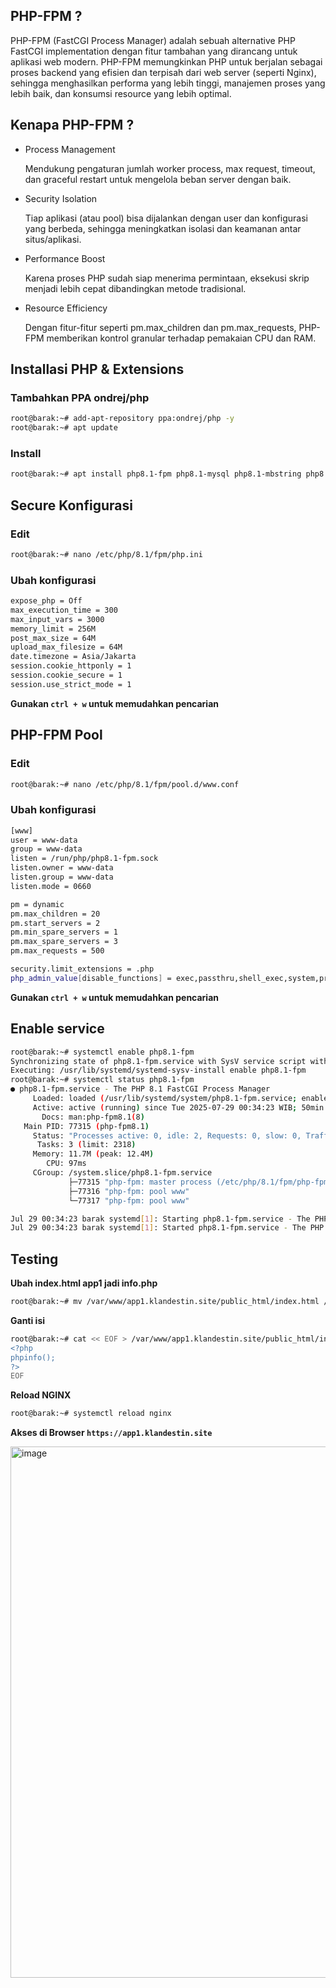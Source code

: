 ## PHP-FPM ?
PHP-FPM (FastCGI Process Manager) adalah sebuah alternative PHP FastCGI implementation dengan fitur tambahan yang dirancang untuk aplikasi web modern. PHP-FPM memungkinkan PHP untuk berjalan sebagai proses backend yang efisien dan terpisah dari web server (seperti Nginx), sehingga menghasilkan performa yang lebih tinggi, manajemen proses yang lebih baik, dan konsumsi resource yang lebih optimal.

## Kenapa PHP-FPM ?
- Process Management
  
  Mendukung pengaturan jumlah worker process, max request, timeout, dan graceful restart untuk mengelola beban server dengan baik.
- Security Isolation
  
  Tiap aplikasi (atau pool) bisa dijalankan dengan user dan konfigurasi yang berbeda, sehingga meningkatkan isolasi dan keamanan antar situs/aplikasi.
- Performance Boost
  
  Karena proses PHP sudah siap menerima permintaan, eksekusi skrip menjadi lebih cepat dibandingkan metode tradisional.
- Resource Efficiency
  
  Dengan fitur-fitur seperti pm.max_children dan pm.max_requests, PHP-FPM memberikan kontrol granular terhadap pemakaian CPU dan RAM.

## Installasi PHP & Extensions
### Tambahkan PPA ondrej/php
```bash
root@barak:~# add-apt-repository ppa:ondrej/php -y
root@barak:~# apt update
```

### Install
```bash
root@barak:~# apt install php8.1-fpm php8.1-mysql php8.1-mbstring php8.1-xml php8.1-gd php8.1-curl php8.1-zip php8.1-intl php8.1-bcmath php8.1-soap php8.1-redis php8.1-imagick -y
```

## Secure Konfigurasi
### Edit
```bash
root@barak:~# nano /etc/php/8.1/fpm/php.ini
```

### Ubah konfigurasi
```bash
expose_php = Off
max_execution_time = 300
max_input_vars = 3000
memory_limit = 256M
post_max_size = 64M
upload_max_filesize = 64M
date.timezone = Asia/Jakarta
session.cookie_httponly = 1
session.cookie_secure = 1
session.use_strict_mode = 1
```
**Gunakan `ctrl + w` untuk memudahkan pencarian**

## PHP-FPM Pool
### Edit
```bash
root@barak:~# nano /etc/php/8.1/fpm/pool.d/www.conf
```

### Ubah konfigurasi
```bash
[www]
user = www-data
group = www-data
listen = /run/php/php8.1-fpm.sock
listen.owner = www-data
listen.group = www-data
listen.mode = 0660

pm = dynamic
pm.max_children = 20
pm.start_servers = 2
pm.min_spare_servers = 1
pm.max_spare_servers = 3
pm.max_requests = 500

security.limit_extensions = .php
php_admin_value[disable_functions] = exec,passthru,shell_exec,system,proc_open,popen
```
**Gunakan `ctrl + w` untuk memudahkan pencarian**

## Enable service
```bash
root@barak:~# systemctl enable php8.1-fpm
Synchronizing state of php8.1-fpm.service with SysV service script with /usr/lib/systemd/systemd-sysv-install.
Executing: /usr/lib/systemd/systemd-sysv-install enable php8.1-fpm
root@barak:~# systemctl status php8.1-fpm
● php8.1-fpm.service - The PHP 8.1 FastCGI Process Manager
     Loaded: loaded (/usr/lib/systemd/system/php8.1-fpm.service; enabled; preset: enabled)
     Active: active (running) since Tue 2025-07-29 00:34:23 WIB; 50min ago
       Docs: man:php-fpm8.1(8)
   Main PID: 77315 (php-fpm8.1)
     Status: "Processes active: 0, idle: 2, Requests: 0, slow: 0, Traffic: 0req/sec"
      Tasks: 3 (limit: 2318)
     Memory: 11.7M (peak: 12.4M)
        CPU: 97ms
     CGroup: /system.slice/php8.1-fpm.service
             ├─77315 "php-fpm: master process (/etc/php/8.1/fpm/php-fpm.conf)"
             ├─77316 "php-fpm: pool www"
             └─77317 "php-fpm: pool www"

Jul 29 00:34:23 barak systemd[1]: Starting php8.1-fpm.service - The PHP 8.1 FastCGI Process Manager...
Jul 29 00:34:23 barak systemd[1]: Started php8.1-fpm.service - The PHP 8.1 FastCGI Process Manager.
```

## Testing
**Ubah index.html app1 jadi info.php**

```bash
root@barak:~# mv /var/www/app1.klandestin.site/public_html/index.html /var/www/app1.klandestin.site/public_html/info.php
```

**Ganti isi**

```bash
root@barak:~# cat << EOF > /var/www/app1.klandestin.site/public_html/info.php
<?php
phpinfo();
?>
EOF
```

**Reload NGINX**

```bash
root@barak:~# systemctl reload nginx
```

**Akses di Browser `https://app1.klandestin.site`**

<img width="1819" height="850" alt="image" src="https://github.com/user-attachments/assets/6f5b9f37-8647-415f-81c4-0cfd983b6b1c" />
